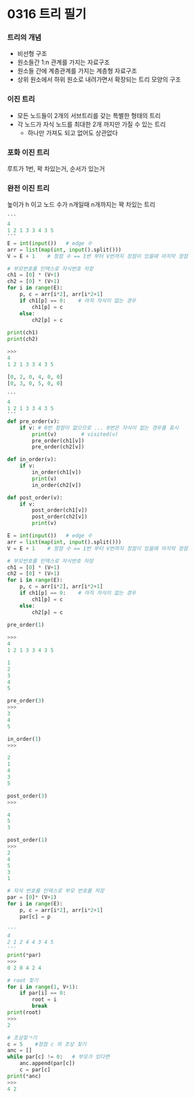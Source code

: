 # 0316 트리 필기

### 트리의 개념

- 비선형 구조
- 원소들간 1:n 관계를 가지는 자료구조
- 원소들 간에 계층관계를 가지는 계층형 자료구조
- 상위 원소에서 하위 원소로 내려가면서  확장되는 트리 모양의 구조



### 이진 트리

- 모든 노드들이 2개의 서브트리를 갖는 특별한 형태의 트리
- 각 노드가 자식 노드를 최대한 2개 까지만 가질 수 있는 트리
  - 하나만 가져도 되고 없어도 상관없다

### **포화 이진 트리**

루트가 1번, 꽉 차있는거, 순서가 있는거



### 완전 이진 트리

높이가 h 이고 노드 수가 n개일때 n개까지는 꽉 차있는 트리





````python
```
4
1 2 1 3 3 4 3 5
```
E = int(input())   # edge 수
arr = list(map(int, input().split()))
V = E + 1    # 정점 수 == 1번 부터 V번까지 정점이 있을때 마지막 정점

# 부모번호를 인덱스로 자식번호 저장
ch1 = [0] * (V+1)
ch2 = [0] * (V+1)
for i in range(E):
    p, c = arr[i*2], arr[i*2+1]
    if ch1[p] == 0:    # 아직 자식이 없는 경우
        ch1[p] = c
    else:
        ch2[p] = c
        
print(ch1)
print(ch2)

>>>
4
1 2 1 3 3 4 3 5

[0, 2, 0, 4, 0, 0]
[0, 3, 0, 5, 0, 0]

````

````python
```
4
1 2 1 3 3 4 3 5
```
def pre_order(v):
    if v: # 0번 정점이 없으므로 ... 0번은 자식이 없는 경우를 표시
        print(v)        # visited(v)
        pre_order(ch1[v])
        pre_order(ch2[v])

def in_order(v):
    if v:
        in_order(ch1[v])
        print(v)
        in_order(ch2[v])

def post_order(v):
    if v:
        post_order(ch1[v])
        post_order(ch2[v])
        print(v)

E = int(input())   # edge 수
arr = list(map(int, input().split()))
V = E + 1    # 정점 수 == 1번 부터 V번까지 정점이 있을때 마지막 정점

# 부모번호를 인덱스로 자식번호 저장
ch1 = [0] * (V+1)
ch2 = [0] * (V+1)
for i in range(E):
    p, c = arr[i*2], arr[i*2+1]
    if ch1[p] == 0:    # 아직 자식이 없는 경우
        ch1[p] = c
    else:
        ch2[p] = c
       
pre_order(1)

>>>
4
1 2 1 3 3 4 3 5

1
2
3
4
5

pre_order(3)
>>>
3
4
5

in_order(1)
>>>

2
1
4
3
5

post_order(3)
>>>

4
5
3

post_order(1)
>>>
2
4
5
3
1
````

```python
# 자식 번호를 인덱스로 부모 번호를 저장
par = [0]* (V+1)
for i in range(E):
    p, c = arr[i*2], arr[i*2+1]
    par[c] = p
    
'''
4
2 1 2 4 4 3 4 5
'''
print(*par)
>>>
0 2 0 4 2 4

# root 찾기
for i in range(1, V+1):
    if par[i] == 0:
        root = i
        break
print(root)
>>>
2

# 조상찾ㄱ기
c = 5    #정점 c 의 조상 찾기
anc = []
while par[c] != 0:   # 부모가 있다면
    anc.append(par[c])
    c = par[c]
print(*anc)
>>>
4 2
    
    
    
    
    
    
    
    
    
    
    
    
    
    
    
```

